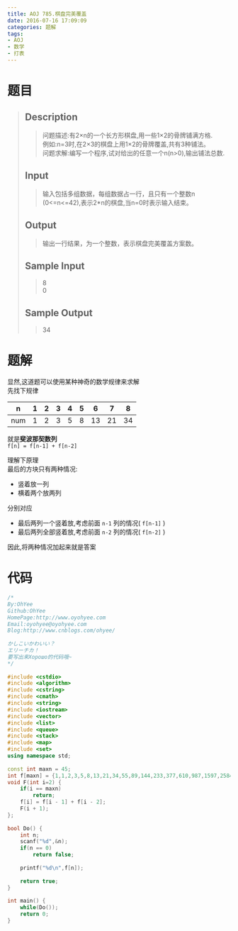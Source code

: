 ```yaml
---
title: AOJ 785.棋盘完美覆盖
date: 2016-07-16 17:09:09
categories: 题解
tags:
- AOJ
- 数学
- 打表
---
```

# 题目
> 
> ## Description  
>> 问题描述:有2×n的一个长方形棋盘,用一些1×2的骨牌铺满方格.  
>> 例如:n=3时,在2×3的棋盘上用1×2的骨牌覆盖,共有3种铺法。  
>> 问题求解:编写一个程序,试对给出的任意一个n(n>0),输出铺法总数.  
>>   
>> <!--more-->  
> 
> ## Input  
>> 输入包括多组数据，每组数据占一行，且只有一个整数n (0<=n<=42),表示2*n的棋盘,当n=0时表示输入结束。  
>>   
> 
> ## Output  
>> 输出一行结果，为一个整数，表示棋盘完美覆盖方案数。  
>>   
> 
> ## Sample Input  
>> 8  
>> 0  
>>   
> 
> ## Sample Output  
>> 34  

# 题解
显然,这道题可以使用某种神奇的数学规律来求解  
先找下规律  

|n|1|2|3|4|5|6|7|8|
|:--:|:--:|:--:|:--:|:--:|:--:|:--:|:--:|:--:|
|num|1|2|3|5|8|13|21|34|

就是**斐波那契数列**  
`f[n] = f[n-1] + f[n-2]`  

理解下原理  
最后的方块只有两种情况:
- 竖着放一列
- 横着两个放两列

分别对应
- 最后两列一个竖着放,考虑前面 `n-1` 列的情况( `f[n-1]` )  
- 最后两列全部竖着放,考虑前面 `n-2` 列的情况( `f[n-2]` )  

因此,将两种情况加起来就是答案  

# 代码
```cpp 棋盘完美覆盖 https://github.com/OhYee/ACM.github.io/blob/master\AOJ\785.棋盘完美覆盖.cpp 代码备份
/*
By:OhYee
Github:OhYee
HomePage:http://www.oyohyee.com
Email:oyohyee@oyohyee.com
Blog:http://www.cnblogs.com/ohyee/
 
かしこいかわいい？
エリーチカ！
要写出来Хорошо的代码哦~
*/
 
#include <cstdio>
#include <algorithm>
#include <cstring>
#include <cmath>
#include <string>
#include <iostream>
#include <vector>
#include <list>
#include <queue>
#include <stack>
#include <map>
#include <set>
using namespace std;
 
const int maxn = 45;
int f[maxn] = {1,1,2,3,5,8,13,21,34,55,89,144,233,377,610,987,1597,2584,4181,6765,10946,17711,28657,46368,75025,121393,196418,317811,514229,832040,1346269,2178309,3524578,5702887,9227465,14930352,24157817,39088169,63245986,102334155,165580141,267914296,433494437,701408733,1134903170};
void F(int i=2) {
    if(i == maxn)
        return;
    f[i] = f[i - 1] + f[i - 2];
    F(i + 1);
};
 
bool Do() {
    int n;
    scanf("%d",&n);
    if(n == 0)
        return false;
 
    printf("%d\n",f[n]);
 
    return true;
}
 
int main() {
    while(Do());
    return 0;
}
```